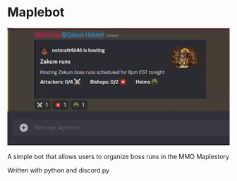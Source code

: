 # Maplebot 
![](./discord.gif)

A simple bot that allows users to organize boss runs in the MMO Maplestory

Written with python and discord.py
